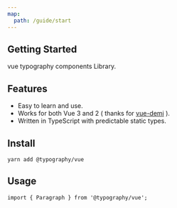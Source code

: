 ```yaml
---
map:
  path: /guide/start
---
```


## Getting Started

vue typography components Library.

## Features

- Easy to learn and use.
- Works for both Vue 3 and 2 ( thanks for [vue-demi](https://github.com/antfu/vue-demi) ).
- Written in TypeScript with predictable static types.

## Install

```
yarn add @typography/vue
```

## Usage

```
import { Paragraph } from '@typography/vue';
```
